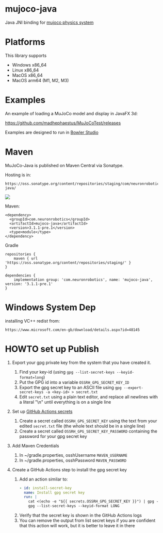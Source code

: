 # mujoco-java

Java JNI binding for [mujoco physics system](https://github.com/google-deepmind/mujoco)

# Platforms

This library supports

* Windows x86_64
* Linux x86_64
* MacOS x86_64
* MacOS arm64 (M1, M2, M3)

# Examples

An example of loading a MuJoCo model and display in JavaFX 3d:

https://github.com/madhephaestus/MuJoCoTest/releases 

Examples are designed to run in [Bowler Studio](http://commonwealthrobotics.com)

# Maven

MuJoCo-Java is published on Maven Central via Sonatype. 

Hosting is in:

```
https://oss.sonatype.org/content/repositories/staging/com/neuronrobotics/mujoco-java/
```

![](https://img.shields.io/nexus/r/https/oss.sonatype.org/com.neuronrobotics/mujoco-java.svg?style=flat)



Maven:

```
<dependency>
  <groupId>com.neuronrobotics</groupId>
  <artifactId>mujoco-java</artifactId>
  <version>3.1.1-pre.1</version>
  <type>module</type>
</dependency>
```
Gradle

```
repositories {
	maven { url 'https://oss.sonatype.org/content/repositories/staging/' }
}

dependencies {
	implementation group: 'com.neuronrobotics', name: 'mujoco-java', version: '3.1.1-pre.1'
}
```

# Windows System Dep

installing VC++ redist from:

``` 
https://www.microsoft.com/en-gb/download/details.aspx?id=48145
```

# HOWTO set up Publish

1. Export your gpg private key from the system that you have created it.
    1. Find your key-id (using `gpg --list-secret-keys --keyid-format=long`)
    2. Put the GPG id into a variable `OSSRH_GPG_SECRET_KEY_ID` 
    3. Export the gpg secret key to an ASCII file using `gpg --export-secret-keys -a <key-id> > secret.txt`
    4. Edit `secret.txt` using a plain text editor, and replace all newlines with a literal "\n" until everything is on a single line
2. Set up [GitHub Actions secrets](https://github.com/organizations/CommonWealthRobotics/settings/secrets/actions)
    1. Create a secret called `OSSRH_GPG_SECRET_KEY` using the text from your edited `secret.txt` file (the whole text should be in a single line)
    2. Create a secret called `OSSRH_GPG_SECRET_KEY_PASSWORD` containing the password for your gpg secret key
3. Add Maven Credentials
   1. In ~/gradle.properties, osshUsername `MAVEN_USERNAME`
   2. In ~/gradle.properties, osshPassword `MAVEN_PASSWORD`
	
5. Create a GitHub Actions step to install the gpg secret key
    1. Add an action similar to:
        ```yaml
        - id: install-secret-key
          name: Install gpg secret key
          run: |
            cat <(echo -e "${{ secrets.OSSRH_GPG_SECRET_KEY }}") | gpg --batch --import
            gpg --list-secret-keys --keyid-format LONG
        ```
    2. Verify that the secret key is shown in the GitHub Actions logs
    3. You can remove the output from list secret keys if you are confident that this action will work, but it is better to leave it in there
